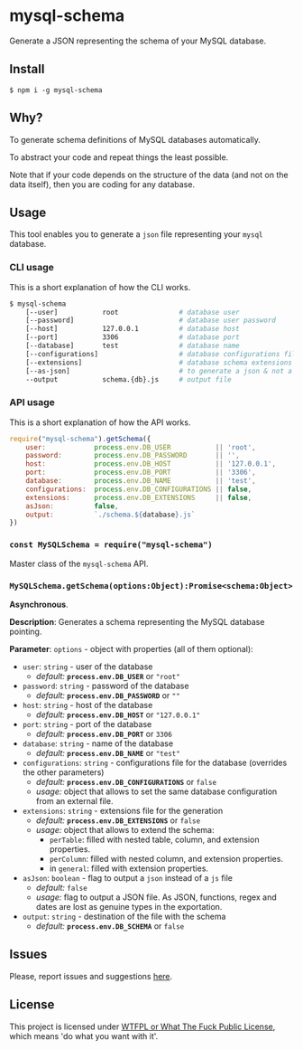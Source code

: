 # mysql-schema

Generate a JSON representing the schema of your MySQL database.

## Install

`$ npm i -g mysql-schema`

## Why?

To generate schema definitions of MySQL databases automatically.

To abstract your code and repeat things the least possible.

Note that if your code depends on the structure of the data (and not on the data itself), then you are coding for any database.

## Usage

This tool enables you to generate a `json` file representing your `mysql` database.

### CLI usage

This is a short explanation of how the CLI works.

```bash
$ mysql-schema
	[--user]           root               # database user                 = process.env.DB_USER           || 'root'
	[--password]                          # database user password        = process.env.DB_PASSWORD       || ''
	[--host]           127.0.0.1          # database host                 = process.env.DB_HOST           || '127.0.0.1'
	[--port]           3306               # database port                 = process.env.DB_PORT           || 3306
	[--database]       test               # database name                 = process.env.DB_NAME           || 'test'
	[--configurations]                    # database configurations file  = process.env.DB_CONFIGURATIONS || false
	[--extensions]                        # database schema extensions    = process.env.DB_EXTENSIONS     || false
	[--as-json]                           # to generate a json & not a js = false
	--output           schema.{db}.js     # output file                   = "schema.${database}.js"
```

### API usage

This is a short explanation of how the API works.

```js
require("mysql-schema").getSchema({
	user:            process.env.DB_USER           || 'root',
	password:        process.env.DB_PASSWORD       || '',
	host:            process.env.DB_HOST           || '127.0.0.1',
	port:            process.env.DB_PORT           || '3306',
	database:        process.env.DB_NAME           || 'test',
	configurations:  process.env.DB_CONFIGURATIONS || false,
	extensions:      process.env.DB_EXTENSIONS     || false,
	asJson:          false,
	output:          `./schema.${database}.js`
})
```




### `const MySQLSchema = require("mysql-schema")`

Master class of the `mysql-schema` API.




### `MySQLSchema.getSchema(options:Object):Promise<schema:Object>`



**Asynchronous**.


**Description**:  Generates a schema representing the MySQL database pointing.


**Parameter**:  `options` - object with properties (all of them optional):

   - `user`:           `string` - user of the database
       - *default:*      **`process.env.DB_USER`** or `"root"`
   - `password`:       `string` - password of the database
       - *default:*      **`process.env.DB_PASSWORD`** or `""`
   - `host`:           `string` - host of the database
       - *default:*      **`process.env.DB_HOST`** or `"127.0.0.1"`
   - `port`:           `string` - port of the database
       - *default:*      **`process.env.DB_PORT`** or `3306`
   - `database`:       `string` - name of the database
       - *default:*      **`process.env.DB_NAME`** or `"test"`
   - `configurations`: `string` - configurations file for the database (overrides the other parameters)
       - *default:*      **`process.env.DB_CONFIGURATIONS`** or `false`
       - *usage:*        object that allows to set the same database configuration from an external file.
   - `extensions`:     `string` - extensions file for the generation
       - *default:*      **`process.env.DB_EXTENSIONS`** or `false`
       - *usage:* object that allows to extend the schema:
           - `perTable`:      filled with nested table, column, and extension properties.
           - `perColumn`:     filled with nested column, and extension properties.
           - in `general`:    filled with extension properties.
   - `asJson`:         `boolean` - flag to output a `json` instead of a `js` file
       - *default:*      `false`
       - *usage:*        flag to output a JSON file. As JSON, functions, regex and dates are lost as genuine types in the exportation.
   - `output`:         `string` - destination of the file with the schema
       - *default:*      **`process.env.DB_SCHEMA`** or `false`






## Issues

Please, report issues and suggestions [here](https://github.com/allnulled/mysql-schema/issues).

## License

This project is licensed under [WTFPL or What The Fuck Public License](http://www.wtfpl.net/), which means 'do what you want with it'.
